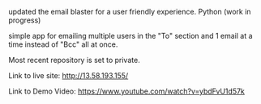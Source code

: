 updated the email blaster for a user friendly experience. Python (work in progress)

simple app for emailing multiple users in the "To" section and 1 email at a time instead of "Bcc" all at once. 

Most recent repository is set to private. 

Link to live site: http://13.58.193.155/

Link to Demo Video: https://www.youtube.com/watch?v=ybdFvU1d57k
